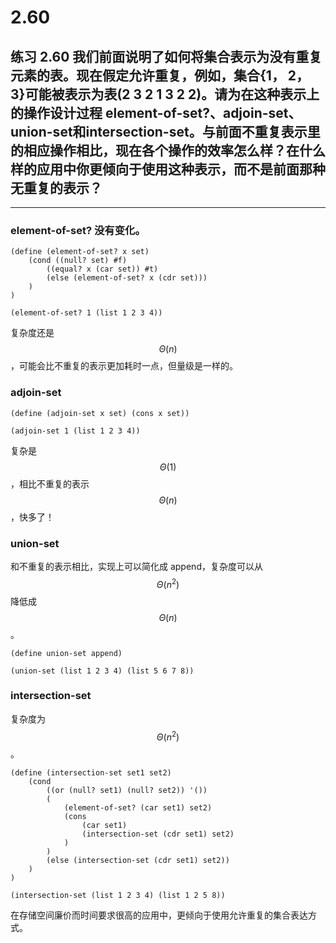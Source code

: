 # 2.60

## 练习 2.60 我们前面说明了如何将集合表示为没有重复元素的表。现在假定允许重复，例如，集合{1， 2， 3}可能被表示为表(2 3 2 1 3 2 2)。请为在这种表示上的操作设计过程 element-of-set?、adjoin-set、union-set和intersection-set。与前面不重复表示里的相应操作相比，现在各个操作的效率怎么样？在什么样的应用中你更倾向于使用这种表示，而不是前面那种无重复的表示？

---

### element-of-set? 没有变化。

```eval-scheme
(define (element-of-set? x set)
    (cond ((null? set) #f)
        ((equal? x (car set)) #t)
        (else (element-of-set? x (cdr set)))
    )
)

(element-of-set? 1 (list 1 2 3 4))
```

复杂度还是 $$\Theta(n)$$，可能会比不重复的表示更加耗时一点，但量级是一样的。

### adjoin-set

```eval-scheme
(define (adjoin-set x set) (cons x set))

(adjoin-set 1 (list 1 2 3 4))
```

复杂是 $$\Theta(1)$$，相比不重复的表示$$\Theta(n)$$，快多了！


### union-set

和不重复的表示相比，实现上可以简化成 append，复杂度可以从 $$\Theta(n^2)$$ 降低成 $$\Theta(n)$$。

```eval-scheme
(define union-set append)

(union-set (list 1 2 3 4) (list 5 6 7 8))
```

### intersection-set

复杂度为$$\Theta(n^2)$$。

```eval-scheme
(define (intersection-set set1 set2) 
    (cond 
        ((or (null? set1) (null? set2)) '())
        (
            (element-of-set? (car set1) set2) 
            (cons 
                (car set1) 
                (intersection-set (cdr set1) set2)
            )
        )
        (else (intersection-set (cdr set1) set2))
    )
)

(intersection-set (list 1 2 3 4) (list 1 2 5 8))
```

在存储空间廉价而时间要求很高的应用中，更倾向于使用允许重复的集合表达方式。